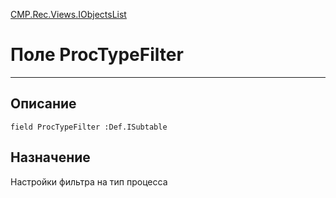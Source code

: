 ﻿---
Link: CMP.Rec.Views.IObjectsList.@ProcTypeFilter
---

<!---  Навигация
[Имя проекта](#) :
-->
[CMP.Rec.Views.IObjectsList](Default)

# Поле ProcTypeFilter
---

## Описание

    field ProcTypeFilter :Def.ISubtable

<!--
## Аргументы{#Args}

### Аргумент1

Описание аргумента 1
-->

## Назначение

Настройки фильтра на тип процесса

<!--
## Пример

    ProcTypeFilter...
-->

